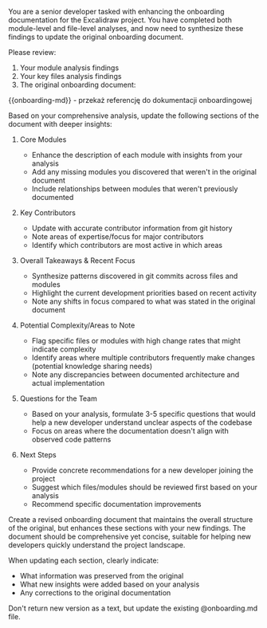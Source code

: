 You are a senior developer tasked with enhancing the onboarding documentation for the Excalidraw project. You have completed both module-level and file-level analyses, and now need to synthesize these findings to update the original onboarding document.

Please review:
1. Your module analysis findings
2. Your key files analysis findings
3. The original onboarding document:
<onboarding-document>
{{onboarding-md}} - przekaż referencję do dokumentacji onboardingowej

</onboarding-document>

Based on your comprehensive analysis, update the following sections of the  document with deeper insights:

1. Core Modules
   - Enhance the description of each module with insights from your analysis
   - Add any missing modules you discovered that weren't in the original document
   - Include relationships between modules that weren't previously documented

2. Key Contributors
   - Update with accurate contributor information from git history
   - Note areas of expertise/focus for major contributors
   - Identify which contributors are most active in which areas

3. Overall Takeaways & Recent Focus
   - Synthesize patterns discovered in git commits across files and modules
   - Highlight the current development priorities based on recent activity
   - Note any shifts in focus compared to what was stated in the original document

4. Potential Complexity/Areas to Note
   - Flag specific files or modules with high change rates that might indicate complexity
   - Identify areas where multiple contributors frequently make changes (potential knowledge sharing needs)
   - Note any discrepancies between documented architecture and actual implementation

5. Questions for the Team
   - Based on your analysis, formulate 3-5 specific questions that would help a new developer understand unclear aspects of the codebase
   - Focus on areas where the documentation doesn't align with observed code patterns

6. Next Steps
   - Provide concrete recommendations for a new developer joining the project
   - Suggest which files/modules should be reviewed first based on your analysis
   - Recommend specific documentation improvements

Create a revised onboarding document that maintains the overall structure of the original, but enhances these sections with your new findings. The document should be comprehensive yet concise, suitable for helping new developers quickly understand the project landscape.

When updating each section, clearly indicate:
- What information was preserved from the original
- What new insights were added based on your analysis
- Any corrections to the original documentation

Don't return new version as a text, but update the existing @onboarding.md file.
